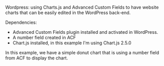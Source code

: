 Wordpress: using Charts.js and Advanced Custom Fields to have website charts that can be easily edited in the WordPress back-end.

Dependencies:
<ul>
   <li>Advanced Custom Fields plugin installed and activated in WordPress.</li>
   <li>A number field created in ACF</li>
   <li>Chart.js installed, in this example I'm using Chart.js 2.5.0</li>
</ul>

In this example, we have a simple donut chart that is using a number field from ACF to display the chart.